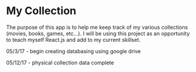 # My Collection

The purpose of this app is to help me keep track of my various collections (movies, books, games, etc...).
I will be using this project as an opportunity to teach myself React.js and add to my current skillset.

05/3/17 - begin creating databasing using google drive

05/12/17 - physical collection data complete

